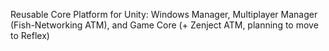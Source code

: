 Reusable Core Platform for Unity: Windows Manager, Multiplayer Manager (Fish-Networking ATM), and Game Core (+ Zenject ATM, planning to move to Reflex)
